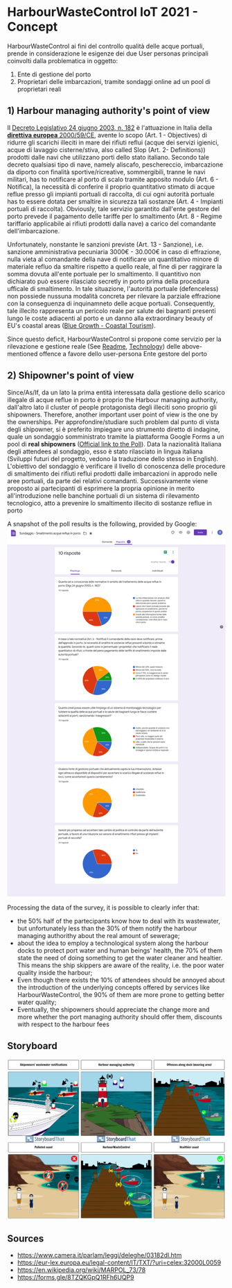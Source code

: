# HarbourWasteControl IoT 2021 - Concept

HarbourWasteControl ai fini del controllo qualità delle acque portuali, prende in considerazione le esigenze dei due User personas principali coinvolti dalla problematica in oggetto:
1. Ente di gestione del porto 
2. Proprietari delle imbarcazioni, tramite sondaggi online ad un pool di proprietari reali  

## 1) Harbour managing authority's point of view
Il [Decreto Legislativo 24 giugno 2003, n. 182](https://www.camera.it/parlam/leggi/deleghe/03182dl.htm) è l'attuazione in Italia della [**direttiva europea** 2000/59/CE](https://eur-lex.europa.eu/legal-content/IT/TXT/?uri=celex:32000L0059), avente lo scopo (Art. 1 - Objectives) di ridurre gli scarichi illeciti in mare dei rifiuti reflui (acque dei servizi igienici, acque di lavaggio cisterne/stiva, also called Slop (Art. 2- Definitions)) prodotti dalle navi che utilizzano porti dello stato italiano. 
Secondo tale decreto qualsiasi tipo di nave, namely aliscafo, peschereccio, imbarcazione da diporto con finalità sportive/ricreative, sommergibili, tranne le navi militari, has to notificare al porto di scalo tramite apposito modulo (Art. 6 - Notifica), la necessità di conferire il proprio quantitativo stimato di acque reflue presso gli impianti portuali di raccolta, di cui ogni autorità portuale has to essere dotata per smaltire in sicurezza tali sostanze (Art. 4 - Impianti portuali di raccolta). Obviously, tale servizio garantito dall'ente gestore del porto prevede il pagamento delle tariffe per lo smaltimento (Art. 8 - Regime tariffario applicabile ai rifiuti prodotti dalla nave) a carico del comandante dell'imbarcazione. 

Unfortunately, nonstante le sanzioni previste (Art. 13 - Sanzione), i.e. sanzione amministrativa pecuniaria 3000€ - 30.000€ in caso di effrazione, nulla vieta al comandante della nave di notificare un quantitativo minore di materiale refluo da smaltire rispetto a quello reale, al fine di per raggirare la somma dovuta all'ente portuale per lo smaltimento. Il quantitivo non dichiarato può essere rilasciato secretly in porto prima della procedura ufficale di smaltimento.
In tale situazione, l'autorità portuale (defenceless) non possiede nussuna modalità concreta per rilevare la parziale effrazione con la conseguenza di inquinamneto delle acque portuali. Consequently, tale illecito rappresenta un pericolo reale per salute dei bagnanti presenti lungo le coste adiacenti al porto e un danno alla extraordinary beauty of EU's coastal areas ([Blue Growth - Coastal Tourism](https://ec.europa.eu/maritimeaffairs/policy/coastal_tourism)). 

Since questo deficit, HarbourWasteControl si propone come servizio per la rilevazione e gestione reale (See [Readme](/README.md), [Technology](/Technology.md)) delle above-mentioned offence a favore dello user-persona Ente gestore del porto 

## 2) Shipowner's point of view
Since/As/If, da un lato la prima entità interessata dalla gestione dello scarico illegale di acque reflue in porto è proprio the Harbour managing authority, dall'altro lato il cluster of people protagonista degli illeciti sono proprio gli shipowners. Therefore, another important user point of view is the one by the ownerships.
Per approfondire/studiare such problem dal punto di vista degli shipowner, si è preferito impiegare uno strumento diretto di indagine, quale un sondaggio somministrato tramite la piattaforma Google Forms a un pool di **real shipowners** ([Official link to the Poll](https://forms.gle/8TZQKGpQ1RFh6UQP9)). Data la nazionalità Italiana degli attendees al sondaggio, esso è stato rilasciato in lingua italiana (Sviluppi futuri del progetto, vedono la traduzione dello stesso in English). 
L'obiettivo del sondaggio è verificare il livello di conoscenza delle procedure di smaltimento dei rifiuti reflui prodotti dalle imbarcazioni in approdo nelle aree portuali, da parte dei relativi comandanti. Successivamente viene proposto ai partecipanti di esprimere la propria opinione in merito all'introduzione nelle banchine portuali di un sistema di rilevamento tecnologico, atto a prevenire lo smaltimento illecito di sostanze reflue in porto

A snapshot of the poll results is the following, provided by Google:
![LastPoll](/Picture/ShipOwners-Poll.png)

Processing the data of the survey, it is possible to clearly infer that: 
* the 50% half of the partecipants know how to deal with its wastewater, but unfortunately less than the 30% of them notify the harbour managing authorithy about the real amount of sewerage;
* about the idea to employ a technological system along the harbour docks to protect port water and human beings' health, the 70% of them state the need of doing something to get the water cleaner and healtier. This means the ship skippers are aware of the reality, i.e. the poor water quality inside the harbour;
* Even though there exists the 10% of attendees should be annoyed about the introduction of the underlying concepts offered by services like HarbourWasteControl, the 90% of them are more prone to getting better water quality;
* Eventually, the shipowners should appreciate the change more and more whether the port managing authority should offer them, discounts with respect to the harbour fees

## Storyboard

![Storyboard](/Picture/Storyboard-Complete.png)


## Sources
- https://www.camera.it/parlam/leggi/deleghe/03182dl.htm
- https://eur-lex.europa.eu/legal-content/IT/TXT/?uri=celex:32000L0059
- https://en.wikipedia.org/wiki/MARPOL_73/78
- https://forms.gle/8TZQKGpQ1RFh6UQP9
